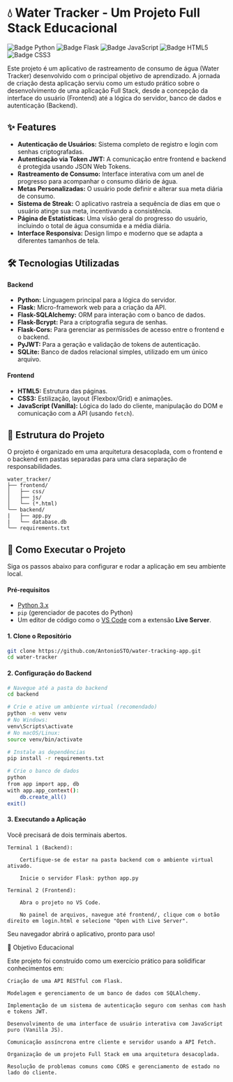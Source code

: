 # 💧 Water Tracker - Um Projeto Full Stack Educacional

![Badge Python](https://img.shields.io/badge/Python-3776AB?style=for-the-badge&logo=python&logoColor=white)
![Badge Flask](https://img.shields.io/badge/Flask-000000?style=for-the-badge&logo=flask&logoColor=white)
![Badge JavaScript](https://img.shields.io/badge/JavaScript-F7DF1E?style=for-the-badge&logo=javascript&logoColor=black)
![Badge HTML5](https://img.shields.io/badge/HTML5-E34F26?style=for-the-badge&logo=html5&logoColor=white)
![Badge CSS3](https://img.shields.io/badge/CSS3-1572B6?style=for-the-badge&logo=css3&logoColor=white)

Este projeto é um aplicativo de rastreamento de consumo de água (Water Tracker) desenvolvido com o principal objetivo de aprendizado. A jornada de criação desta aplicação serviu como um estudo prático sobre o desenvolvimento de uma aplicação Full Stack, desde a concepção da interface do usuário (Frontend) até a lógica do servidor, banco de dados e autenticação (Backend).

## ✨ Features

* **Autenticação de Usuários:** Sistema completo de registro e login com senhas criptografadas.
* **Autenticação via Token JWT:** A comunicação entre frontend e backend é protegida usando JSON Web Tokens.
* **Rastreamento de Consumo:** Interface interativa com um anel de progresso para acompanhar o consumo diário de água.
* **Metas Personalizadas:** O usuário pode definir e alterar sua meta diária de consumo.
* **Sistema de Streak:** O aplicativo rastreia a sequência de dias em que o usuário atinge sua meta, incentivando a consistência.
* **Página de Estatísticas:** Uma visão geral do progresso do usuário, incluindo o total de água consumida e a média diária.
* **Interface Responsiva:** Design limpo e moderno que se adapta a diferentes tamanhos de tela.

## 🛠️ Tecnologias Utilizadas

#### **Backend**
* **Python:** Linguagem principal para a lógica do servidor.
* **Flask:** Micro-framework web para a criação da API.
* **Flask-SQLAlchemy:** ORM para interação com o banco de dados.
* **Flask-Bcrypt:** Para a criptografia segura de senhas.
* **Flask-Cors:** Para gerenciar as permissões de acesso entre o frontend e o backend.
* **PyJWT:** Para a geração e validação de tokens de autenticação.
* **SQLite:** Banco de dados relacional simples, utilizado em um único arquivo.

#### **Frontend**
* **HTML5:** Estrutura das páginas.
* **CSS3:** Estilização, layout (Flexbox/Grid) e animações.
* **JavaScript (Vanilla):** Lógica do lado do cliente, manipulação do DOM e comunicação com a API (usando `fetch`).

## 📁 Estrutura do Projeto

O projeto é organizado em uma arquitetura desacoplada, com o frontend e o backend em pastas separadas para uma clara separação de responsabilidades.
```
water_tracker/
├── frontend/
│   ├── css/
│   ├── js/
│   └── (*.html)
└── backend/
|   ├── app.py
|   └── database.db
└── requirements.txt
```
## 🚀 Como Executar o Projeto

Siga os passos abaixo para configurar e rodar a aplicação em seu ambiente local.

#### **Pré-requisitos**
* [Python 3.x](https://www.python.org/downloads/)
* `pip` (gerenciador de pacotes do Python)
* Um editor de código como o [VS Code](https://code.visualstudio.com/) com a extensão **Live Server**.

#### **1. Clone o Repositório**
```bash
git clone https://github.com/AntonioSTO/water-tracking-app.git
cd water-tracker
```

#### **2. Configuração do Backend**


```bash
# Navegue até a pasta do backend
cd backend

# Crie e ative um ambiente virtual (recomendado)
python -m venv venv
# No Windows:
venv\Scripts\activate
# No macOS/Linux:
source venv/bin/activate

# Instale as dependências
pip install -r requirements.txt

# Crie o banco de dados
python
from app import app, db
with app.app_context():
    db.create_all()
exit()
```

#### **3. Executando a Aplicação**

Você precisará de dois terminais abertos.

    Terminal 1 (Backend):

        Certifique-se de estar na pasta backend com o ambiente virtual ativado.

        Inicie o servidor Flask: python app.py

    Terminal 2 (Frontend):

        Abra o projeto no VS Code.

        No painel de arquivos, navegue até frontend/, clique com o botão direito em login.html e selecione "Open with Live Server".

Seu navegador abrirá o aplicativo, pronto para uso!

🎯 Objetivo Educacional

Este projeto foi construído como um exercício prático para solidificar conhecimentos em:

    Criação de uma API RESTful com Flask.

    Modelagem e gerenciamento de um banco de dados com SQLAlchemy.

    Implementação de um sistema de autenticação seguro com senhas com hash e tokens JWT.

    Desenvolvimento de uma interface de usuário interativa com JavaScript puro (Vanilla JS).

    Comunicação assíncrona entre cliente e servidor usando a API Fetch.

    Organização de um projeto Full Stack em uma arquitetura desacoplada.

    Resolução de problemas comuns como CORS e gerenciamento de estado no lado do cliente.
